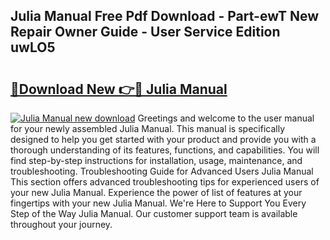## Julia Manual Free Pdf Download - Part-ewT New Repair Owner Guide - User Service Edition uwLO5

# <h2><a href="http://bc23227.oget.top/?id=Julia+Manual">🔗Download New 👉🔴 Julia Manual</a></h2>

[![Julia Manual new download](https://i.imgur.com/5g1atiW.png)](http://bc23227.oget.top/?id=Julia+Manual)
Greetings and welcome to the user manual for your newly assembled Julia Manual. This manual is specifically designed to help you get started with your product and provide you with a thorough understanding of its features, functions, and capabilities. You will find step-by-step instructions for installation, usage, maintenance, and troubleshooting. Troubleshooting Guide for Advanced Users Julia Manual This section offers advanced troubleshooting tips for experienced users of your new Julia Manual. Experience the power of list of features at your fingertips with your new Julia Manual. We're Here to Support You Every Step of the Way Julia Manual. Our customer support team is available throughout your journey.
